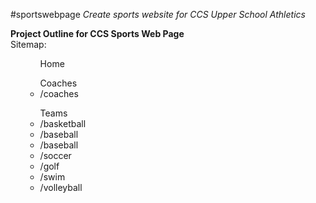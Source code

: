 #sportswebpage
<i> Create sports website for CCS Upper School Athletics</i>

<b>Project Outline for CCS Sports Web Page</b>
<br>
Sitemap:
<ol>
<ul>Home</ul>
<ul>Coaches
<li>/coaches</li>
</ul>
<ul>Teams
<li>/basketball</li>
<li>/baseball</li>
<li>/baseball</li>
<li>/soccer</li>
<li>/golf</li>
<li>/swim</li>
<li>/volleyball</li>
</ul>
</ol>
